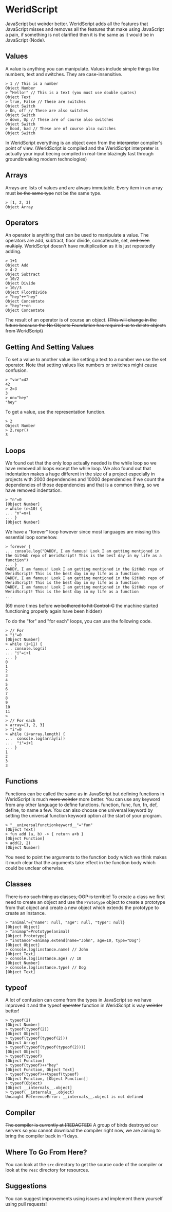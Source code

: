 # WeridScript
JavaScript but ~~weirder~~ better. WeridScript adds all the features that JavaScript misses and removes all the features that make using JavaScript a pain, if something is not clarified then it is the same as it would be in JavaScript (Node).

## Values
A value is anything you can manipulate. Values include simple things like numbers, text and switches. They are case-insensitive.
```
> 1 // This is a number
Object Number
> "Hello!" // This is a text (you must use double quotes)
Object Text
> true, False // These are switches
Object Switch
> On, off // These are also switches
Object Switch
> down, Up // These are of course also switches
Object Switch
> Good, bad // These are of course also switches
Object Switch
```
In WeridScript everything is an object even from the ~~interpreter~~ compiler's point of view. (WeridScript is compiled and the WeridScript interpreter is actually your input becing compiled in real-time blazingly fast through groundbreaking modern technologies)

## Arrays
Arrays are lists of values and are always immutable. Every item in an array must ~~be the same type~~ not be the same type.

```
> [1, 2, 3]
Object Array
```

## Operators
An operator is anything that can be used to manipulate a value. The operators are add, subtract, floor divide, concatenate, set, ~~and even multiply~~. WeridScript doesn't have multiplication as it is just repeatedly adding.

```
> 1+1
Object Add
> 4-2
Object Subtract
> 10/2
Object Divide
> 10//3
Object FloorDivide
> "hey"++"hey"
Object Concentate
> "hey"++on
Object Concentate
```

The result of an operator is of course an object. ~~(This will change in the future because the No Objects Foundation has required us to delete objects from WeridScript)~~

## Getting And Setting Values

To set a value to another value like setting a text to a number we use the set operator. Note that setting values like numbers or switches might cause confusion.

```
> "var"=42
42
> 2=3
3
> on="hey"
"hey"
```

To get a value, use the representation function.

```
> 2
Object Number
> 2.repr()
3
```

## Loops

We found out that the only loop actually needed is the while loop so we have removed all loops except the while loop. We also found out that indentation makes a huge different in the size of a project especially in projects with 2000 dependencies and 10000 dependencies if we count the dependencies of those dependencies and that is a common thing, so we have removed indentation.

```
> "n"=0
[Object Number]
> while (n<10) {
... "n"=n+1
... }
[Object Number]
```

We have a "forever" loop however since most languages are missing this essential loop somehow.

```
> forever {
... console.log("DADDY, I am famous! Look I am getting mentioned in the GitHub repo of WeridScript! This is the best day in my life as a function")
... }
DADDY, I am famous! Look I am getting mentioned in the GitHub repo of WeridScript! This is the best day in my life as a function
DADDY, I am famous! Look I am getting mentioned in the GitHub repo of WeridScript! This is the best day in my life as a function
DADDY, I am famous! Look I am getting mentioned in the GitHub repo of WeridScript! This is the best day in my life as a function
...
```
(69 more times before ~~we bothered to hit Control-C~~ the machine started functioning properly again have been hidden)

To do the "for" and "for each" loops, you can use the following code.

```
> // For
> "i"=0
[Object Number]
> while (i<11) {
... console.log(i)
... "i"=i+1
... }
0
1
2
3
4
5
6
7
8
9
10
11
>
> // For each
> array=[1, 2, 3]
> "i"=0
> while (i<array.length) {
...  console.log(array[i])
...  "i"=i+1
... }
1
2
3
3
```

## Functions

Functions can be called the same as in JavaScript but defining functions in WeridScript is much ~~more weirder~~ more better. You can use any keyword from any other language to define functions. function, func, fun, fn, def, define, to name a few. You can also choose one universal keyword by setting the universal function keyword option at the start of your program.

```
> "__universalfunctionkeyword__"="fun"
[Object Text]
> fun add (a, b) -> { return a+b }
[Object Function]
> add(2, 2)
[Object Number]
```

You need to point the arguments to the function body which we think makes it much clear that the arguments take effect in the function body which could be unclear otherwise.

## Classes

~~There is no such thing as classes, OOP is terrible!~~ To create a class we first need to create an object and use the `Prototype` object to create a prototype from that object and create a new object which extends the prototype to create an instance.

```
> "animal"={"name": null, "age": null, "type": null}
[Object Object]
> "animap"=Prototype(animal)
[Object Prototype]
> "instance"=animap.extend(name="John", age=10, type="Dog")
[Object Object]
> console.log(instance.name) // John
[Object Text]
> console.log(instance.age) // 10
[Object Number]
> console.log(instance.type) // Dog
[Object Text]
```

## typeof
A lot of confusion can come from the types in JavaScript so we have improved it and the typeof ~~operator~~ function in WeridScript is way ~~weirder~~ better!

```
> typeof(2)
[Object Number]
> typeof(typeof(2))
[Object Object]
> typeof(typeof(typeof(2)))
[Object Array]
> typeof(typeof(typeof(typeof(2))))
[Object Object]
> typeof(typeof)
[Object Function]
> typeof(typeof)++"hey"
[Object Function, Object Text]
> typeof(typeof)++typeof(typeof)
[Object Function, [Object Function]]
> typeof(Object)
[Object __internals__.object]
> typeof(__internals__.object)
Uncaught ReferenceError: __internals__.object is not defined
```

## Compiler
~~The compiler is currently at [REDACTED]~~
A group of birds destroyed our servers so you cannot download the compiler right now, we are aiming to bring the compiler back in -1 days.

## Where To Go From Here?
You can look at the `src` directory to get the source code of the compiler or look at the `resc` directory for resources.

## Suggestions
You can suggest improvements using issues and implement them yourself using pull requests!
